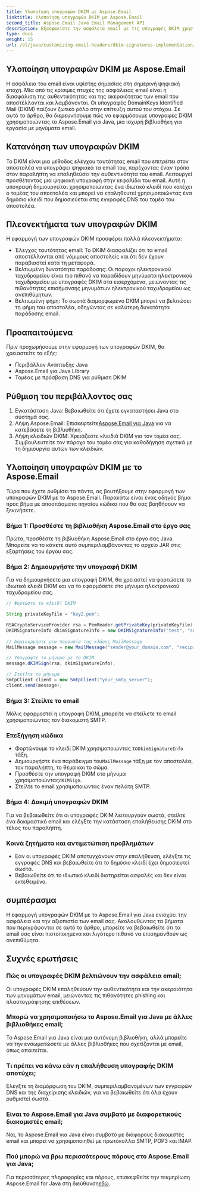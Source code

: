 ```yaml
---
title: Υλοποίηση υπογραφών DKIM με Aspose.Email
linktitle: Υλοποίηση υπογραφών DKIM με Aspose.Email
second_title: Aspose.Email Java Email Management API
description: Εξασφαλίστε την ασφάλεια email με τις υπογραφές DKIM χρησιμοποιώντας το Aspose.Email για Java. Οδηγός βήμα προς βήμα και κώδικας για την υλοποίηση του DKIM.
type: docs
weight: 15
url: /el/java/customizing-email-headers/dkim-signatures-implementation/
---
```


## Υλοποίηση υπογραφών DKIM με Aspose.Email

Η ασφάλεια του email είναι υψίστης σημασίας στη σημερινή ψηφιακή εποχή. Μία από τις κρίσιμες πτυχές της ασφάλειας email είναι η διασφάλιση της αυθεντικότητας και της ακεραιότητας των email που αποστέλλονται και λαμβάνονται. Οι υπογραφές DomainKeys Identified Mail (DKIM) παίζουν ζωτικό ρόλο στην επίτευξη αυτού του στόχου. Σε αυτό το άρθρο, θα διερευνήσουμε πώς να εφαρμόσουμε υπογραφές DKIM χρησιμοποιώντας το Aspose.Email για Java, μια ισχυρή βιβλιοθήκη για εργασία με μηνύματα email.

## Κατανόηση των υπογραφών DKIM

Το DKIM είναι μια μέθοδος ελέγχου ταυτότητας email που επιτρέπει στον αποστολέα να υπογράφει ψηφιακά τα email του, παρέχοντας έναν τρόπο στον παραλήπτη να επαληθεύσει την αυθεντικότητα του email. Λειτουργεί προσθέτοντας μια ψηφιακή υπογραφή στην κεφαλίδα του email. Αυτή η υπογραφή δημιουργείται χρησιμοποιώντας ένα ιδιωτικό κλειδί που κατέχει ο τομέας του αποστολέα και μπορεί να επαληθευτεί χρησιμοποιώντας ένα δημόσιο κλειδί που δημοσιεύεται στις εγγραφές DNS του τομέα του αποστολέα.

## Πλεονεκτήματα των υπογραφών DKIM

Η εφαρμογή των υπογραφών DKIM προσφέρει πολλά πλεονεκτήματα:
- Έλεγχος ταυτότητας email: Το DKIM διασφαλίζει ότι τα email αποστέλλονται από νόμιμους αποστολείς και ότι δεν έχουν παραβιαστεί κατά τη μεταφορά.
- Βελτιωμένη δυνατότητα παράδοσης: Οι πάροχοι ηλεκτρονικού ταχυδρομείου είναι πιο πιθανό να παραδίδουν μηνύματα ηλεκτρονικού ταχυδρομείου με υπογραφές DKIM στα εισερχόμενα, μειώνοντας τις πιθανότητες επισήμανσης μηνυμάτων ηλεκτρονικού ταχυδρομείου ως ανεπιθύμητων.
- Βελτιωμένη φήμη: Το σωστά διαμορφωμένο DKIM μπορεί να βελτιώσει τη φήμη του αποστολέα, οδηγώντας σε καλύτερη δυνατότητα παράδοσης email.

## Προαπαιτούμενα

Πριν προχωρήσουμε στην εφαρμογή των υπογραφών DKIM, θα χρειαστείτε τα εξής:
- Περιβάλλον Ανάπτυξης Java
- Aspose.Email για Java Library
- Τομέας με πρόσβαση DNS για ρύθμιση DKIM

## Ρύθμιση του περιβάλλοντος σας

1. Εγκατάσταση Java: Βεβαιωθείτε ότι έχετε εγκαταστήσει Java στο σύστημά σας.
2.  Λήψη Aspose.Email: Επισκεφτείτε[Aspose.Email για Java](https://products.aspose.com/email/java/) για να κατεβάσετε τη βιβλιοθήκη.
3. Λήψη κλειδιών DKIM: Χρειάζεστε κλειδιά DKIM για τον τομέα σας. Συμβουλευτείτε τον πάροχο του τομέα σας για καθοδήγηση σχετικά με τη δημιουργία αυτών των κλειδιών.

## Υλοποίηση υπογραφών DKIM με το Aspose.Email

Τώρα που έχετε ρυθμίσει τα πάντα, ας βουτήξουμε στην εφαρμογή των υπογραφών DKIM με το Aspose.Email. Παρακάτω είναι ένας οδηγός βήμα προς βήμα με αποσπάσματα πηγαίου κώδικα που θα σας βοηθήσουν να ξεκινήσετε.

### Βήμα 1: Προσθέστε τη βιβλιοθήκη Aspose.Email στο έργο σας

Πρώτα, προσθέστε τη βιβλιοθήκη Aspose.Email στο έργο σας Java. Μπορείτε να το κάνετε αυτό συμπεριλαμβάνοντας το αρχείο JAR στις εξαρτήσεις του έργου σας.

### Βήμα 2: Δημιουργήστε την υπογραφή DKIM

Για να δημιουργήσετε μια υπογραφή DKIM, θα χρειαστεί να φορτώσετε το ιδιωτικό κλειδί DKIM και να το εφαρμόσετε στο μήνυμα ηλεκτρονικού ταχυδρομείου σας.

```java
// Φορτώστε το κλειδί DKIM

String privateKeyFile = "key2.pem";

RSACryptoServiceProvider rsa = PemReader.getPrivateKey(privateKeyFile);
DKIMSignatureInfo dkimSignatureInfo = new DKIMSignatureInfo("test", "some_email.com");
 
// Δημιουργήστε μια παρουσία της κλάσης MailMessage
MailMessage message = new MailMessage("sender@your_domain.com", "recipient@recipient_domain.com", "Subject", "Body");

// Υπογράψτε το μήνυμα με το DKIM
message.dKIMSign(rsa, dkimSignatureInfo);

// Στείλτε το μήνυμα
SmtpClient client = new SmtpClient("your_smtp_server");
client.send(message);
```

### Βήμα 3: Στείλτε το email

Μόλις εφαρμοστεί η υπογραφή DKIM, μπορείτε να στείλετε το email χρησιμοποιώντας τον διακομιστή SMTP.

### Επεξήγηση κώδικα

-  Φορτώνουμε το κλειδί DKIM χρησιμοποιώντας το`DkimSignatureInfo` τάξη.
-  Δημιουργήστε ένα παράδειγμα του`MailMessage` τάξη με τον αποστολέα, τον παραλήπτη, το θέμα και το σώμα.
-  Προσθέστε την υπογραφή DKIM στο μήνυμα χρησιμοποιώντας`dKIMSign`.
- Στείλτε το email χρησιμοποιώντας έναν πελάτη SMTP.

### Βήμα 4: Δοκιμή υπογραφών DKIM

Για να βεβαιωθείτε ότι οι υπογραφές DKIM λειτουργούν σωστά, στείλτε ένα δοκιμαστικό email και ελέγξτε την κατάσταση επαλήθευσης DKIM στο τέλος του παραλήπτη.

### Κοινά ζητήματα και αντιμετώπιση προβλημάτων

- Εάν οι υπογραφές DKIM αποτυγχάνουν στην επαλήθευση, ελέγξτε τις εγγραφές DNS και βεβαιωθείτε ότι το δημόσιο κλειδί έχει δημοσιευτεί σωστά.
- Βεβαιωθείτε ότι το ιδιωτικό κλειδί διατηρείται ασφαλές και δεν είναι εκτεθειμένο.

## συμπέρασμα

Η εφαρμογή υπογραφών DKIM με το Aspose.Email για Java ενισχύει την ασφάλεια και την αξιοπιστία των email σας. Ακολουθώντας τα βήματα που περιγράφονται σε αυτό το άρθρο, μπορείτε να βεβαιωθείτε ότι τα email σας είναι πιστοποιημένα και λιγότερο πιθανό να επισημανθούν ως ανεπιθύμητα.

## Συχνές ερωτήσεις

### Πώς οι υπογραφές DKIM βελτιώνουν την ασφάλεια email;

Οι υπογραφές DKIM επαληθεύουν την αυθεντικότητα και την ακεραιότητα των μηνυμάτων email, μειώνοντας τις πιθανότητες phishing και πλαστογράφησης επιθέσεων.

### Μπορώ να χρησιμοποιήσω το Aspose.Email για Java με άλλες βιβλιοθήκες email;

Το Aspose.Email για Java είναι μια αυτόνομη βιβλιοθήκη, αλλά μπορείτε να την ενσωματώσετε με άλλες βιβλιοθήκες που σχετίζονται με email, όπως απαιτείται.

### Τι πρέπει να κάνω εάν η επαλήθευση υπογραφής DKIM αποτύχει;

Ελέγξτε τη διαμόρφωση του DKIM, συμπεριλαμβανομένων των εγγραφών DNS και της διαχείρισης κλειδιών, για να βεβαιωθείτε ότι όλα έχουν ρυθμιστεί σωστά.

### Είναι το Aspose.Email για Java συμβατό με διαφορετικούς διακομιστές email;

Ναι, το Aspose.Email για Java είναι συμβατό με διάφορους διακομιστές email και μπορεί να χρησιμοποιηθεί με πρωτόκολλα SMTP, POP3 και IMAP.

### Πού μπορώ να βρω περισσότερους πόρους στο Aspose.Email για Java;

Για περισσότερες πληροφορίες και πόρους, επισκεφθείτε την τεκμηρίωση Aspose.Email for Java στη διεύθυνση[εδώ](https://reference.aspose.com/email/java/).